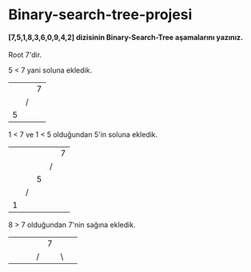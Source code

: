 # Binary-search-tree-projesi

#### [7,5,1,8,3,6,0,9,4,2] dizisinin Binary-Search-Tree aşamalarını yazınız.

Root 7'dir.

5 < 7 yani soluna ekledik.

| | | |
|-|-|-|
|  |  | 7 |
|  | / |  |
| 5 |  |  |

1 < 7 ve 1 < 5 olduğundan 5'in soluna ekledik.

| | | | | |
|-|-|-|-|-|
|  |  |  |  | 7 |
|  |  |  | / |  |
|  |  | 5 |  |  |
|  | / |  |  |  |
| 1 |  |  |  |  |

8 > 7 olduğundan 7'nin sağına ekledik.

| | | | | | | |
|-|-|-|-|-|-|-|
|  |  |  |  | 7 |  |  |
|  |  |  | / |  | \ |  |


